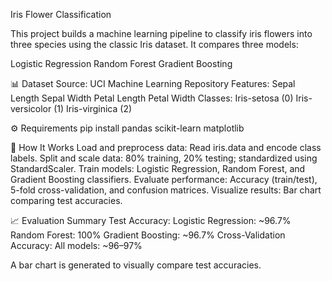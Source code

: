 Iris Flower Classification

This project builds a machine learning pipeline to classify iris flowers into three species using the classic Iris dataset. It compares three models:

Logistic Regression
Random Forest
Gradient Boosting

📊 Dataset
Source: UCI Machine Learning Repository
Features:
Sepal Length
Sepal Width
Petal Length
Petal Width
Classes:
Iris-setosa (0)
Iris-versicolor (1)
Iris-virginica (2)

⚙️ Requirements
pip install pandas scikit-learn matplotlib

🚀 How It Works
Load and preprocess data:
Read iris.data and encode class labels.
Split and scale data:
80% training, 20% testing; standardized using StandardScaler.
Train models:
Logistic Regression, Random Forest, and Gradient Boosting classifiers.
Evaluate performance:
Accuracy (train/test), 5-fold cross-validation, and confusion matrices.
Visualize results:
Bar chart comparing test accuracies.

📈 Evaluation Summary
Test Accuracy:
Logistic Regression: ~96.7%
Random Forest: 100%
Gradient Boosting: ~96.7%
Cross-Validation Accuracy:
All models: ~96–97%

A bar chart is generated to visually compare test accuracies.



